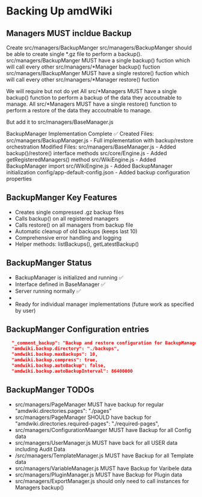 # Backing Up amdWiki

## Managers MUST incldue Backup

Create src/managers/BackupManger
src/managers/BackupManger should be able to create single *.gz file to perform a backup().
src/managers/BackupManger MUST have a single backup() fuction which will call every other src/managers/*Manager backup() fuction
src/managers/BackupManger MUST have a single restore() fuction which will call every other src/managers/*Manager restore() fuction

We will require but not do yet 
All src/*Managers MUST have a single backup() function to perform a backup of the data they accoutnable to manage.
All src/*Managers MUST have a single restore() function to perform a restore of the data they accoutnable to manage.

But add it to src/managers/BaseManager.js

BackupManager Implementation Complete ✅
Created Files:
src/managers/BackupManager.js - Full implementation with backup/restore orchestration
Modified Files:
src/managers/BaseManager.js - Added backup()/restore() interface methods
src/core/Engine.js - Added getRegisteredManagers() method
src/WikiEngine.js - Added BackupManager import
src/WikiEngine.js - Added BackupManager initialization
config/app-default-config.json - Added backup configuration properties

## BackupManger Key Features
- Creates single compressed .gz backup files
- Calls backup() on all registered managers
- Calls restore() on all managers from backup file
- Automatic cleanup of old backups (keeps last 10)
- Comprehensive error handling and logging
- Helper methods: listBackups(), getLatestBackup()

## BackupManger Status
- BackupManager is initialized and running ✅
- Interface defined in BaseManager ✅
- Server running normally ✅
- 
- Ready for individual manager implementations (future work as specified by user)

## BackupManger Configuration entries
``` json
  "_comment_backup": "Backup and restore configuration for BackupManager",
  "amdwiki.backup.directory": "./backups",
  "amdwiki.backup.maxBackups": 10,
  "amdwiki.backup.compress": true,
  "amdwiki.backup.autoBackup": false,
  "amdwiki.backup.autoBackupInterval": 86400000
```

## BackupManger TODOs

- src/managers/PageManager MUST have backup for regular "amdwiki.directories.pages": "./pages"
- src/managers/PageManager SHOULD have backup for "amdwiki.directories.required-pages": "./required-pages",
- src/managers/ConfigurationMaanger MUST have Backup for all Config data
- src/managers/UserManager.js MUST have back for all USER data including Audit Data
- /src/managers/TemplateManager.js MUST have Backup for all Template data
- src/managers/VariableManager.js MUST have Backup for Varibele data
- src/managers/PluginManager.js MUST have Backup for Plugin data
- src/managers/ExportManager.js should only need to call instances for Managers backup()
